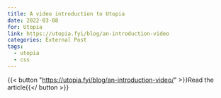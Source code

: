 ```yaml
---
title: A video introduction to Utopia
date: 2022-03-08
for: Utopia
link: https://utopia.fyi/blog/an-introduction-video
categories: External Post
tags:
  - utopia
  - css
---
```


{{< button "https://utopia.fyi/blog/an-introduction-video/" >}}Read the article{{</ button >}}